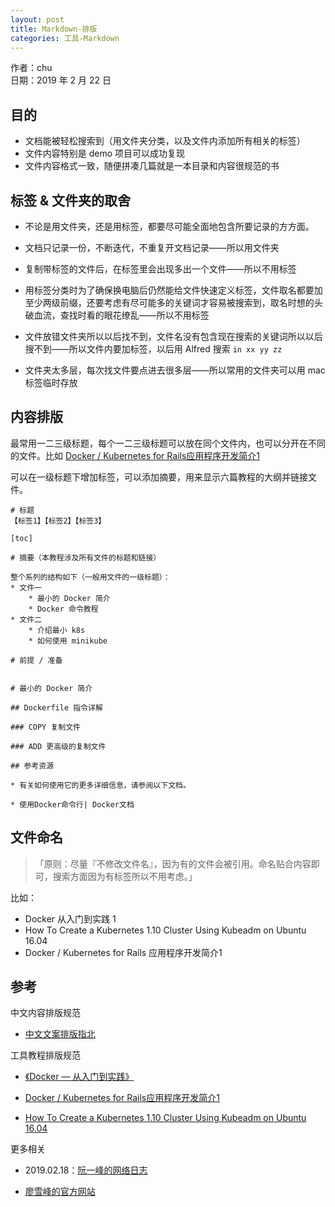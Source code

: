 ```yaml
---
layout: post
title: Markdown-排版
categories: 工具-Markdown
---
```

作者：chu    
日期：2019 年 2 月 22 日  

## 目的

* 文档能被轻松搜索到（用文件夹分类，以及文件内添加所有相关的标签）
* 文件内容特别是 demo 项目可以成功复现
* 文件内容格式一致，随便拼凑几篇就是一本目录和内容很规范的书

## 标签 & 文件夹的取舍

* 不论是用文件夹，还是用标签，都要尽可能全面地包含所要记录的方方面。

* 文档只记录一份，不断迭代，不重复开文档记录——所以用文件夹
* 复制带标签的文件后，在标签里会出现多出一个文件——所以不用标签
* 用标签分类时为了确保换电脑后仍然能给文件快速定义标签，文件取名都要加至少两级前缀，还要考虑有尽可能多的关键词才容易被搜索到，取名时想的头破血流，查找时看的眼花缭乱——所以不用标签
* 文件放错文件夹所以以后找不到，文件名没有包含现在搜索的关键词所以以后搜不到——所以文件内要加标签，以后用 Alfred 搜索 `in xx yy zz`
* 文件夹太多层，每次找文件要点进去很多层——所以常用的文件夹可以用 mac 标签临时存放

## 内容排版

最常用一二三级标题，每个一二三级标题可以放在同个文件内，也可以分开在不同的文件。比如 [Docker / Kubernetes for Rails应用程序开发简介1](https://chopschips.net/blog/2018/05/30/docker-with-rails/) 

可以在一级标题下增加标签，可以添加摘要，用来显示六篇教程的大纲并链接文件。

```
# 标题
【标签1】【标签2】【标签3】

[toc]

# 摘要（本教程涉及所有文件的标题和链接）

整个系列的结构如下（一般用文件的一级标题）：
* 文件一 
	* 最小的 Docker 简介
	* Docker 命令教程
* 文件二
	* 介绍最小 k8s
	* 如何使用 minikube
	
# 前提 / 准备


# 最小的 Docker 简介

## Dockerfile 指令详解

### COPY 复制文件

### ADD 更高级的复制文件

## 参考资源

* 有关如何使用它的更多详细信息，请参阅以下文档。

* 使用Docker命令行| Docker文档
```

## 文件命名

> 「原则：尽量『不修改文件名』，因为有的文件会被引用。命名贴合内容即可，搜索方面因为有标签所以不用考虑。」

比如：

* Docker 从入门到实践 1
* How To Create a Kubernetes 1.10 Cluster Using Kubeadm on Ubuntu 16.04
* Docker / Kubernetes for Rails 应用程序开发简介1 

## 参考

中文内容排版规范

* [中文文案排版指北](https://github.com/jiujiubad/chinese-copywriting-guidelines)

工具教程排版规范

* [《Docker — 从入门到实践》](https://yeasy.gitbooks.io/docker_practice/)

* [Docker / Kubernetes for Rails应用程序开发简介1](https://chopschips.net/blog/2018/05/30/docker-with-rails/)

* [How To Create a Kubernetes 1.10 Cluster Using Kubeadm on Ubuntu 16.04](https://www.digitalocean.com/community/tutorials/how-to-create-a-kubernetes-1-10-cluster-using-kubeadm-on-ubuntu-16-04) 

更多相关

* 2019.02.18：[阮一峰的网络日志](http://www.ruanyifeng.com/blog/2019/02/orm-tutorial.html)

* [廖雪峰的官方网站](https://www.liaoxuefeng.com/)